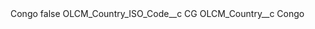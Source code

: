 <?xml version="1.0" encoding="UTF-8"?>
<CustomMetadata xmlns="http://soap.sforce.com/2006/04/metadata" xmlns:xsi="http://www.w3.org/2001/XMLSchema-instance" xmlns:xsd="http://www.w3.org/2001/XMLSchema">
    <label>Congo</label>
    <protected>false</protected>
    <values>
        <field>OLCM_Country_ISO_Code__c</field>
        <value xsi:type="xsd:string">CG</value>
    </values>
    <values>
        <field>OLCM_Country__c</field>
        <value xsi:type="xsd:string">Congo</value>
    </values>
</CustomMetadata>
